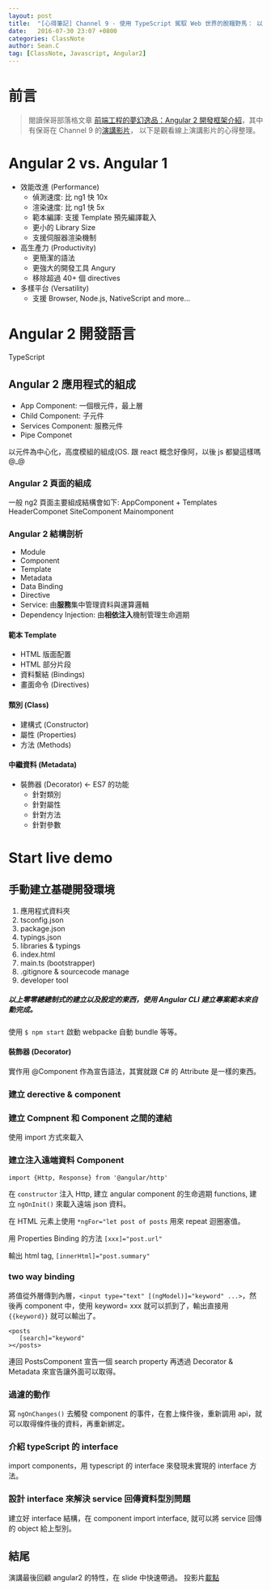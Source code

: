```yaml
---
layout: post
title:  "[心得筆記] Channel 9 - 使用 TypeScript 駕馭 Web 世界的脫韁野馬： 以 Angular 2 開發框架為例(保哥)"
date:   2016-07-30 23:07 +0800
categories: ClassNote
author: Sean.C
tag: [ClassNote, Javascript, Angular2]
---
```


# 前言
> 閱讀保哥部落格文章 [前端工程的夢幻逸品：Angular 2 開發框架介紹][1]，其中有保哥在 Channel 9 的[演講影片][2]，
以下是觀看線上演講影片的心得整理。

# Angular 2 vs. Angular 1
- 效能改進 (Performance)
    - 偵測速度: 比 ng1 快 10x
    - 渲染速度: 比 ng1 快 5x
    - 範本編譯: 支援 Template 預先編譯載入
    - 更小的 Library Size
    - 支援伺服器渲染機制
- 高生產力 (Productivity)
    - 更簡潔的語法
    - 更強大的開發工具 Angury
    - 移除超過 40+ 個 directives
- 多樣平台 (Versatility)
    - 支援 Browser, Node.js, NativeScript and more...

# Angular 2 開發語言
TypeScript

## Angular 2 應用程式的組成
- App Component: 一個根元件，最上層
- Child Component: 子元件
- Services Component: 服務元件
- Pipe Componet

以元件為中心化，高度模組的組成(OS. 跟 react 概念好像阿，以後 js 都變這樣嗎 @_@

### Angular 2 頁面的組成
一般 ng2 頁面主要組成結構會如下: 
AppComponent + Templates 
HeaderComponet
SiteComponent
Mainomponent

### Angular 2 結構剖析
- Module
- Component
- Template
- Metadata
- Data Binding
- Directive
- Service: 由**服務**集中管理資料與運算邏輯
- Dependency Injection: 由**相依注入**機制管理生命週期

#### 範本 Template
- HTML 版面配置
- HTML 部分片段
- 資料繫結 (Bindings)
- 畫面命令 (Directives)

#### 類別 (Class)
- 建構式 (Constructor)
- 屬性 (Properties)
- 方法 (Methods)

#### 中繼資料 (Metadata)
- 裝飾器 (Decorator) <- ES7 的功能
     - 針對類別
     - 針對屬性
     - 針對方法
     - 針對參數

# Start live demo

## 手動建立基礎開發環境

1. 應用程式資料夾
2. tsconfig.json
3. package.json
4. typings.json
5. libraries & typings
6. index.html
7. main.ts (bootstrapper)
8. .gitignore & sourcecode manage
9. developer tool

##### 以上零零總總制式的建立以及設定的東西，使用 **Angular CLI** 建立專案範本來自動完成。

使用 `$ npm start` 啟動 webpacke 自動 bundle 等等。

#### 裝飾器 (Decorator)
實作用 @Component 作為宣告語法，其實就跟 C# 的 Attribute 是一樣的東西。

### 建立 derective & component

### 建立 Compnent 和 Component 之間的連結
使用 import 方式來載入

### 建立注入遠端資料 Component

`import {Http, Response} from '@angular/http'`

在 `constructor` 注入 Http, 建立 angular component 的生命週期 functions, 建立 `ngOnInit()` 來載入遠端 json 資料。  

在 HTML 元素上使用 `*ngFor="let post of posts` 用來 repeat 迴圈塞值。  

用 Properties Binding 的方法 `[xxx]="post.url"`  

輸出 html tag, `[innerHtml]="post.summary"`

### two way binding 
將值從外層傳到內層，`<input type="text" [(ngModel)]="keyword" ...>`，然後再 component 中，使用 keyword= xxx 就可以抓到了，輸出直接用 `{{keyword}}` 就可以輸出了。

```
<posts 
   [search]="keyword"
></posts>
```

連回 PostsComponent 宣告一個 search property 再透過 Decorator & Metadata 來宣告讓外面可以取得。

### 過濾的動作
寫 `ngOnChanges()` 去觸發 component 的事件，在套上條件後，重新調用 api，就可以取得條件後的資料，再重新綁定。

### 介紹 typeScript 的 interface
import components，用 typescript 的 interface 來發現未實現的 interface 方法。

### 設計 interface 來解決 service 回傳資料型別問題
建立好 interface 結構，在 component import interface, 就可以將 service 回傳的 object 給上型別。

## 結尾
演講最後回顧 angular2 的特性，在 slide 中快速帶過。
投影片[載點][3]


[1]: http://blog.miniasp.com/post/2016/07/26/Introduction-to-Angular-2.aspx
[2]: https://channel9.msdn.com/Events/AzureDevDay/2016/A02?ocid=player
[3]: https://onedrive.live.com/redir?resid=5F91F4CB09EC294C!2196&authkey=!AEDOwwN29zw8Ejc&ithint=file%2cpdf